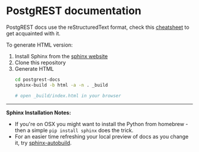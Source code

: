 # PostgREST documentation

PostgREST docs use the reStructuredText format, check this [cheatsheet](https://github.com/ralsina/rst-cheatsheet/blob/master/rst-cheatsheet.rst) to get acquainted with it.

To generate HTML version:

1. Install Sphinx from the [sphinx website](http://www.sphinx-doc.org/en/stable/install.html)
2. Clone this repository
3. Generate HTML
    ```bash
    cd postgrest-docs
    sphinx-build -b html -a -n . _build

    # open _build/index.html in your browser
    ```

---

**Sphinx Installation Notes:**

* If you're on OSX you might want to install the Python from homebrew - then a simple `pip install sphinx` does the trick.
* For an easier time refreshing your local preview of docs as you change it, try [sphinx-autobuild](https://github.com/GaretJax/sphinx-autobuild).
